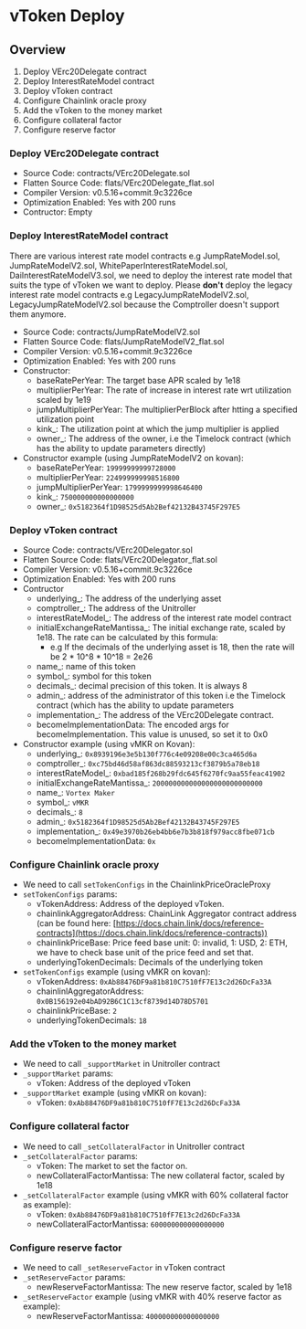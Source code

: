 # vToken Deploy

## Overview
1. Deploy VErc20Delegate contract
2. Deploy InterestRateModel contract
3. Deploy vToken contract
4. Configure Chainlink oracle proxy
5. Add the vToken to the money market
6. Configure collateral factor
7. Configure reserve factor

### Deploy VErc20Delegate contract
- Source Code: contracts/VErc20Delegate.sol
- Flatten Source Code: flats/VErc20Delegate_flat.sol
- Compiler Version: v0.5.16+commit.9c3226ce
- Optimization Enabled: Yes with 200 runs
- Contructor: Empty

### Deploy InterestRateModel contract
There are various interest rate model contracts e.g JumpRateModel.sol, JumpRateModelV2.sol, 
WhitePaperInterestRateModel.sol, DaiInterestRateModelV3.sol, we need to deploy the interest rate model 
that suits the type of vToken we want to deploy. Please **don't** deploy the 
legacy interest rate model contracts e.g LegacyJumpRateModelV2.sol, LegacyJumpRateModelV2.sol because
the Comptroller doesn't support them anymore.
- Source Code: contracts/JumpRateModelV2.sol
- Flatten Source Code: flats/JumpRateModelV2_flat.sol
- Compiler Version: v0.5.16+commit.9c3226ce
- Optimization Enabled: Yes with 200 runs
- Constructor:
    - baseRatePerYear: The target base APR scaled by 1e18
    - multiplierPerYear: The rate of increase in interest rate wrt utilization scaled by 1e19
    - jumpMultiplierPerYear: The multiplierPerBlock after htting a specified utilization point
    - kink_: The utilization point at which the jump multiplier is applied
    - owner_: The address of the owner, i.e the Timelock contract (which has the ability to update parameters directly)
- Constructor example (using JumpRateModelV2 on kovan):
    - baseRatePerYear: `19999999999728000`
    - multiplierPerYear: `224999999998516800`
    - jumpMultiplierPerYear: `1799999999998646400`
    - kink_: `750000000000000000`
    - owner_: `0x5182364f1D98525d5Ab2Bef42132B43745F297E5`

### Deploy vToken contract
- Source Code: contracts/VErc20Delegator.sol
- Flatten Source Code: flats/VErc20Delegator_flat.sol
- Compiler Version: v0.5.16+commit.9c3226ce
- Optimization Enabled: Yes with 200 runs
- Contructor
    - underlying_: The address of the underlying asset
    - comptroller_: The address of the Unitroller
    - interestRateModel_: The address of the interest rate model contract
    - initialExchangeRateMantissa_: The initial exchange rate, scaled by 1e18. The rate can be 
    calculated by this formula:
        - e.g If the decimals of the underlying asset is 18, then the rate will be 2 * 10^8 * 10^18 = 2e26
    - name_: name of this token
    - symbol_: symbol for this token
    - decimals_: decimal precision of this token. It is always 8
    - admin_: address of the administrator of this token i.e the Timelock 
    contract (which has the ability to update parameters 
    - implementation_: The address of the VErc20Delegate contract.
    - becomeImplementationData: The encoded args for becomeImplementation. This value is unused, 
    so set it to 0x0
- Constructor example (using vMKR on Kovan):
    - underlying_: `0x8939196e3e5b130f776c4e09208e00c3ca465d6a`
    - comptroller_: `0xc75bd46d58af863dc88593213cf3879b5a78eb18`
    - interestRateModel_: `0xbad185f268b29fdc645f6270fc9aa55feac41902`
    - initialExchangeRateMantissa_: `200000000000000000000000000`
    - name_: `Vortex Maker`
    - symbol_: `vMKR`
    - decimals_: `8`
    - admin_: `0x5182364f1D98525d5Ab2Bef42132B43745F297E5`
    - implementation_: `0x49e3970b26eb4bb6e7b3b818f979acc8fbe071cb`
    - becomeImplementationData: `0x`

### Configure Chainlink oracle proxy
- We need to call `setTokenConfigs` in the ChainlinkPriceOracleProxy
- `setTokenConfigs` params:
    - vTokenAddress: Address of the deployed vToken.
    - chainlinkAggregatorAddress: ChainLink Aggregator contract address (can be
    found here: [https://docs.chain.link/docs/reference-contracts](https://docs.chain.link/docs/reference-contracts))
    - chainlinkPriceBase: Price feed base unit: 0: invalid, 1: USD, 2: ETH, we have to check base unit of the price feed and set that.
    - underlyingTokenDecimals: Decimals of the underlying token
- `setTokenConfigs` example (using vMKR on kovan):
    - vTokenAddress: `0xAb88476DF9a81b810C7510fF7E13c2d26DcFa33A`
    - chainlinlAggregatorAddress: `0x0B156192e04bAD92B6C1C13cf8739d14D78D5701`
    - chainlinkPriceBase: `2`
    - underlyingTokenDecimals: `18`

### Add the vToken to the money market
- We need to call `_supportMarket` in Unitroller contract
- `_supportMarket` params:
    - vToken: Address of the deployed vToken
- `_supportMarket` example (using vMKR on kovan):
    - vToken: `0xAb88476DF9a81b810C7510fF7E13c2d26DcFa33A`

### Configure collateral factor
- We need to call `_setCollateralFactor` in Unitroller contract
- `_setCollateralFactor` params:
    - vToken: The market to set the factor on.
    - newCollateralFactorMantissa: The new collateral factor, scaled by 1e18
- `_setCollateralFactor` example (using vMKR with 60% collateral factor as example):
    - vToken: `0xAb88476DF9a81b810C7510fF7E13c2d26DcFa33A`
    - newCollateralFactorMantissa: `600000000000000000`

### Configure reserve factor
- We need to call `_setReserveFactor` in vToken contract
- `_setReserveFactor` params:
    - newReserveFactorMantissa: The new reserve factor, scaled by 1e18
- `_setReserveFactor` example (using vMKR with 40% reserve factor as example):
    - newReserveFactorMantissa: `400000000000000000`